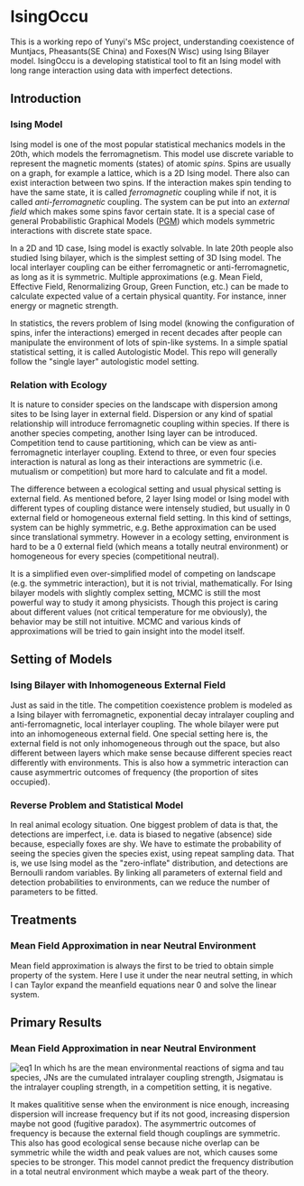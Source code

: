 # IsingOccu
This is a working repo of Yunyi's MSc project, understanding coexistence of Muntjacs, Pheasants(SE China) and Foxes(N Wisc) using Ising Bilayer model. 
IsingOccu is a developing statistical tool to fit an Ising model with long range interaction using data with imperfect detections.
## Introduction
### Ising Model
Ising model is one of the most popular statistical mechanics models in the 20th, which models the ferromagnetism. This model use discrete variable to represent the magnetic moments (states) of atomic *spins*. Spins are usually on a graph, for example a lattice, which is a 2D Ising model. There also can exist interaction between two spins. If the interaction makes spin tending to have the same state, it is called *ferromagnetic* coupling while if not, it is called *anti-ferromagnetic* coupling. The system can be put into an *external field* which makes some spins favor certain state. It is a special case of general Probabilistic Graphical Models ([PGM](https://en.wikipedia.org/wiki/Graphical_model)) which models symmetric interactions with discrete state space.

In a 2D and 1D case, Ising model is exactly solvable. In late 20th people also studied Ising bilayer, which is the simplest setting of 3D Ising model. The local interlayer coupling can be either ferromagnetic or anti-ferromagnetic, as long as it is symmetric. Multiple approximations (e.g. Mean Field, Effective Field, Renormalizing Group, Green Function, etc.) can be made to calculate expected value of a certain physical quantity. For instance, inner energy or magnetic strength.

In statistics, the revers problem of Ising model (knowing the configuration of spins, infer the interactions) emerged in recent decades after people can manipulate the environment of lots of spin-like systems. In a simple spatial statistical setting, it is called Autologistic Model. This repo will generally follow the "single layer" autologistic model setting.

### Relation with Ecology
It is nature to consider species on the landscape with dispersion among sites to be Ising layer in external field. Dispersion or any kind of spatial relationship will introduce ferromagnetic coupling within species. If there is another species competing, another Ising layer can be introduced. Competition tend to cause partitioning, which can be view as anti-ferromagnetic interlayer coupling. Extend to three, or even four species interaction is natural as long as their interactions are symmetric (i.e. mutualism or competition) but more hard to calculate and fit a model.

The difference between a ecological setting and usual physical setting is external field. As mentioned before, 2 layer Ising model or Ising model with different types of coupling distance were intensely studied, but usually in 0 external field or homogeneous external field setting. In this kind of settings, system can be highly symmetric, e.g. Bethe approximation can be used since translational symmetry. However in a ecology setting, environment is hard to be a 0 external field (which means a totally neutral environment) or homogeneous for every species (competitional neutral). 

It is a simplified even over-simplified model of competing on landscape (e.g. the symmetric interaction), but it is not trivial, mathematically. For Ising bilayer models with slightly complex setting, MCMC is still the most powerful way to study it among physicists. Though this project is caring about different values (not critical temperature for me obviously), the behavior may be still not intuitive. MCMC and various kinds of approximations will be tried to gain insight into the model itself.

## Setting of Models
### Ising Bilayer with Inhomogeneous External Field
Just as said in the title. The competition coexistence problem is modeled as a Ising bilayer with ferromagnetic, exponential decay intralayer coupling and anti-ferromagnetic, local interlayer coupling. The whole bilayer were put into an inhomogeneous external field. One special setting here is, the external field is not only inhomogeneous through out the space, but also different between layers which make sense because different species react differently with environments. This is also how a symmetric interaction can cause asymmertric outcomes of frequency (the proportion of sites occupied).

### Reverse Problem and Statistical Model
In real animal ecology situation. One biggest problem of data is that, the detections are imperfect, i.e. data is biased to negative (absence) side because, especially foxes are shy. We have to estimate the probability of seeing the species given the species exist, using repeat sampling data. That is, we use Ising model as the "zero-inflate" distribution, and detections are Bernoulli random variables. By linking all parameters of external field and detection probabilities to environments, can we reduce the number of parameters to be fitted.

## Treatments
### Mean Field Approximation in near Neutral Environment
Mean field approximation is always the first to be tried to obtain simple property of the system. Here I use it under the near neutral setting, in which I can Taylor expand the meanfield equations near 0 and solve the linear system.

## Primary Results
### Mean Field Approximation in near Neutral Environment
![eq1](https://github.com/YunyiShen/IsingOccu/blob/master/Equations/MF.png)
In which hs are the mean environmental reactions of sigma and tau species, JNs are the cumulated intralayer coupling strength, Jsigmatau is the intralayer coupling strength, in a competition setting, it is negative.

It makes qualititive sense when the environment is nice enough, increasing dispersion will increase frequency but if its not good, increasing dispersion maybe not good (fugitive paradox). The asymmertric outcomes of frequency is because the external field though couplings are symmetric. This also has good ecological sense because niche overlap can be symmetric while the width and peak values are not, which causes some species to be stronger. This model cannot predict the frequency distribution in a total neutral environment which maybe a weak part of the theory. 


